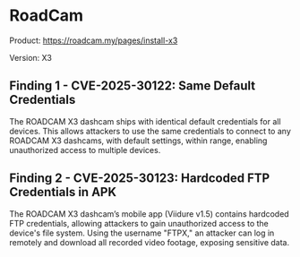 # RoadCam

Product: https://roadcam.my/pages/install-x3

Version: X3

## Finding 1 - CVE-2025-30122: Same Default Credentials

The ROADCAM X3 dashcam ships with identical default credentials for all devices. This allows attackers to use the same credentials to connect to any ROADCAM X3 dashcams, with default settings, within range, enabling unauthorized access to multiple devices. 

## Finding 2 - CVE-2025-30123: Hardcoded FTP Credentials in APK 
The ROADCAM X3 dashcam’s mobile app (Viidure v1.5) contains hardcoded FTP credentials, allowing attackers to gain unauthorized access to the device's file system. Using the username "FTPX," an attacker can log in remotely and download all recorded video footage, exposing sensitive data.
